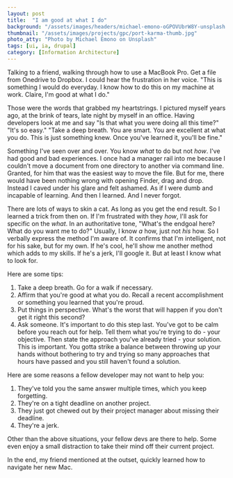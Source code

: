 ```yaml
---
layout: post
title:  "I am good at what I do"
background: "/assets/images/headers/michael-emono-oGPOVUbrW8Y-unsplash.jpg"
thumbnail: "/assets/images/projects/gpc/port-karma-thumb.jpg"
photo_atty: "Photo by Michael Emono on Unsplash"
tags: [ui, ia, drupal]
category: [Information Architecture]
---
```


Talking to a friend, walking through how to use a MacBook Pro. Get a file from Onedrive to Dropbox. I could hear the frustration in her voice. "This is something I would do everyday. I know how to do this on my machine at work. Claire, I'm good at what I do."

Those were the words that grabbed my heartstrings. I pictured myself years ago, at the brink of tears, late night by myself in an office. Having developers look at me and say "Is that what you were doing all this time?" "It's so easy." "Take a deep breath. You are smart. You are excellent at what you do. This is just something knew. Once you've learned it, you'll be fine."

Something I've seen over and over. You know _what_ to do but not _how_. I've had good and bad experiences. I once had a manager rail into me because I couldn't move a document from one directory to another via command line. Granted, for him that was the easiest way to move the file. But for me, there would have been nothing wrong with opening Finder, drag and drop. Instead I caved under his glare and felt ashamed. As if I were dumb and incapable of learning. And then I learned. And I never forgot.

There are lots of ways to skin a cat. As long as you get the end result. So I learned a trick from then on. If I'm frustrated with they _how_, I'll ask for specific on the _what_. In an authoritative tone, "What's the endgoal here? What do you want me to do?" Usually, I know _a_ how, just not _his_ how. So I verbally express the method I'm aware of. It confirms that I'm intelligent, not for his sake, but for my own. If he's cool, he'll show me another method which adds to my skills. If he's a jerk, I'll google it. But at least I know what to look for.

Here are some tips:

1. Take a deep breath. Go for a walk if necessary.
1. Affirm that you're good at what you do. Recall a recent accomplishment or something you learned that you're proud.
1. Put things in perspective. What's the worst that will happen if you don't get it right this second?
1. Ask someone. It's important to do this step last. You've got to be calm before you reach out for help. Tell them what you're trying to do  - your objective. Then state the approach you've already tried - your solution. This is important. You gotta strike a balance between throwing up your hands without bothering to try and trying so many approaches that hours have passed and you still haven't found a solution.

Here are some reasons a fellow developer may not want to help you:
1. They've told you the same answer multiple times, which you keep forgetting.
1. They're on a tight deadline on another project.
1. They just got chewed out by their project manager about missing their deadline.
1. They're a jerk.

Other than the above situations, your fellow devs are there to help. Some even enjoy a small distraction to take their mind off their current project.

In the end, my friend mentioned at the outset, quickly learned how to navigate her new Mac.
